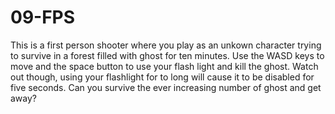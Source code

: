 # 09-FPS
This is a first person shooter where you play as an unkown character trying to survive in a forest filled with ghost for ten minutes. Use the WASD keys to move and the space button to use your flash light and kill the ghost. Watch out though, using your flashlight for to long will cause it to be disabled for five seconds. Can you survive the ever increasing number of ghost and get away?